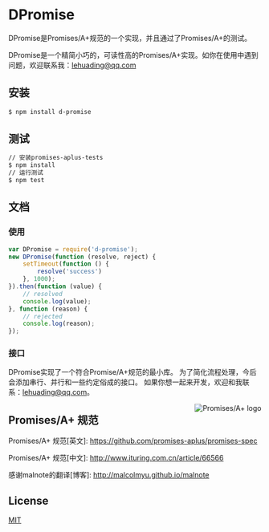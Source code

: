 # DPromise

DPromise是Promises/A+规范的一个实现，并且通过了Promises/A+的测试。

DPromise是一个精简小巧的，可读性高的Promises/A+实现。如你在使用中遇到问题，欢迎联系我：lehuading@qq.com

## 安装

```sh
$ npm install d-promise
```

## 测试

```sh
// 安装promises-aplus-tests
$ npm install
// 运行测试
$ npm test
```

## 文档

### 使用

```js
var DPromise = require('d-promise');
new DPromise(function (resolve, reject) {
    setTimeout(function () {
        resolve('success')
    }, 1000);
}).then(function (value) {
    // resolved
    console.log(value);
}, function (reason) {
    // rejected
    console.log(reason);
});
```

### 接口

DPromise实现了一个符合Promise/A+规范的最小库。
为了简化流程处理，今后会添加串行、并行和一些约定俗成的接口。
如果你想一起来开发，欢迎和我联系：lehuading@qq.com。

<a href="http://promises-aplus.github.com/promises-spec">
    <img src="http://promises-aplus.github.com/promises-spec/assets/logo-small.png"
         align="right" alt="Promises/A+ logo" />
</a>

## Promises/A+ 规范

Promises/A+ 规范[英文]: https://github.com/promises-aplus/promises-spec

Promises/A+ 规范[中文]: http://www.ituring.com.cn/article/66566

感谢malnote的翻译[博客]: http://malcolmyu.github.io/malnote

## License

[MIT](https://opensource.org/licenses/MIT)